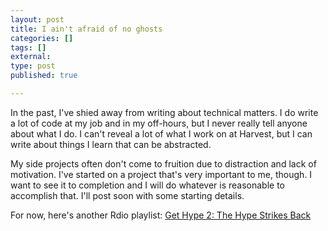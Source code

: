 ```yaml
---
layout: post
title: I ain't afraid of no ghosts
categories: []
tags: []
external:
type: post
published: true

---
```


In the past, I've shied away from writing about technical matters. I do write a lot of code at my job and in my off-hours, but I never really tell anyone about what I do. I can't reveal a lot of what I work on at Harvest, but I can write about things I learn that can be abstracted.

My side projects often don't come to fruition due to distraction and lack of motivation. I've started on a project that's very important to me, though. I want to see it to completion and I will do whatever is reasonable to accomplish that. I'll post soon with some starting details.

For now, here's another Rdio playlist: [Get Hype 2: The Hype Strikes Back](http://rd.io/x/QAgcL1f9FA)
